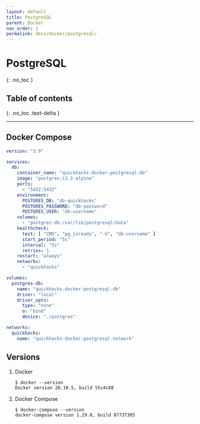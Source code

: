 ```yaml
---
layout: default
title: PostgreSQL
parent: Docker
nav_order: 1
permalink: docs/docker/postgresql/
---
```


# PostgreSQL
{: .no_toc }

## Table of contents
{: .no_toc .text-delta }

---

## Docker Compose

```yaml
version: "3.9"

services:
  db:
    container_name: "quickhacks-docker-postgresql-db"
    image: "postgres:13.2-alpine"
    ports:
      - "5432:5432"
    environment:
      POSTGRES_DB: "db-quickhacks"
      POSTGRES_PASSWORD: "db-password"
      POSTGRES_USER: "db-username"
    volumes:
      - "postgres-db:/var/lib/postgresql/data"
    healthcheck:
      test: [ "CMD", "pg_isready", "-U", "db-username" ]
      start_period: "5s"
      interval: "5s"
      retries: 5
    restart: "always"
    networks:
      - "quickhacks"

volumes:
  postgres-db:
    name: "quickhacks-docker-postgresql-db"
    driver: "local"
    driver_opts:
      type: "none"
      o: "bind"
      device: "./postgres"

networks:
  quickhacks:
    name: "quickhacks-docker-postgresql-network"
```

## Versions

1. Docker

    ```console
    $ docker --version
    Docker version 20.10.5, build 55c4c88
    ```

1. Docker Compose

    ```console
    $ docker-compose --version
    docker-compose version 1.29.0, build 07737305
    ```
